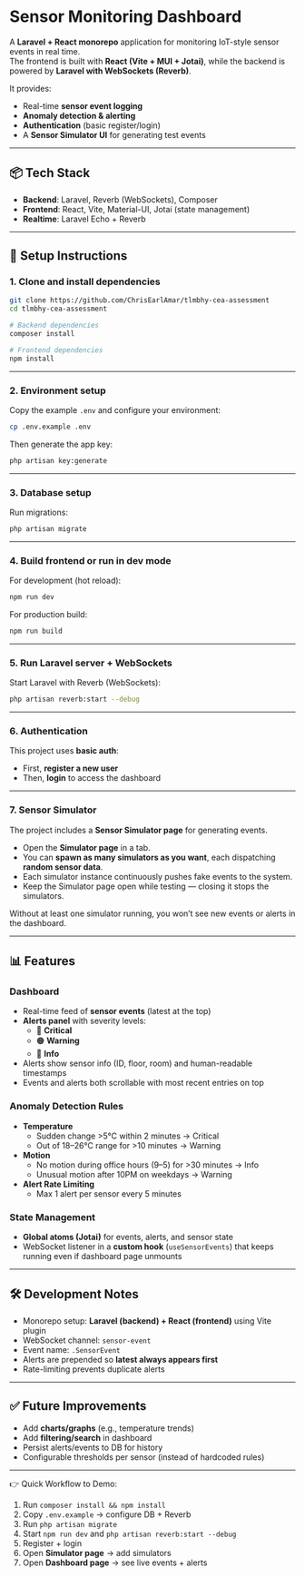# Sensor Monitoring Dashboard

A **Laravel + React monorepo** application for monitoring IoT-style sensor events in real time.  
The frontend is built with **React (Vite + MUI + Jotai)**, while the backend is powered by **Laravel with WebSockets (Reverb)**.

It provides:

- Real-time **sensor event logging**
- **Anomaly detection & alerting**
- **Authentication** (basic register/login)
- A **Sensor Simulator UI** for generating test events

---

## 📦 Tech Stack

- **Backend**: Laravel, Reverb (WebSockets), Composer
- **Frontend**: React, Vite, Material-UI, Jotai (state management)
- **Realtime**: Laravel Echo + Reverb

---

## 🚀 Setup Instructions

### 1. Clone and install dependencies

```bash
git clone https://github.com/ChrisEarlAmar/tlmbhy-cea-assessment
cd tlmbhy-cea-assessment

# Backend dependencies
composer install

# Frontend dependencies
npm install
```

---

### 2. Environment setup

Copy the example `.env` and configure your environment:

```bash
cp .env.example .env
```

Then generate the app key:

```bash
php artisan key:generate
```

---

### 3. Database setup

Run migrations:

```bash
php artisan migrate
```

---

### 4. Build frontend or run in dev mode

For development (hot reload):

```bash
npm run dev
```

For production build:

```bash
npm run build
```

---

### 5. Run Laravel server + WebSockets

Start Laravel with Reverb (WebSockets):

```bash
php artisan reverb:start --debug
```

---

### 6. Authentication

This project uses **basic auth**:

- First, **register a new user**
- Then, **login** to access the dashboard

---

### 7. Sensor Simulator

The project includes a **Sensor Simulator page** for generating events.

- Open the **Simulator page** in a tab.
- You can **spawn as many simulators as you want**, each dispatching **random sensor data**.
- Each simulator instance continuously pushes fake events to the system.
- Keep the Simulator page open while testing — closing it stops the simulators.

Without at least one simulator running, you won’t see new events or alerts in the dashboard.

---

## 📊 Features

### Dashboard

- Real-time feed of **sensor events** (latest at the top)
- **Alerts panel** with severity levels:
  - 🔴 **Critical**
  - 🟠 **Warning**
  - 🔵 **Info**
- Alerts show sensor info (ID, floor, room) and human-readable timestamps
- Events and alerts both scrollable with most recent entries on top

### Anomaly Detection Rules

- **Temperature**
  - Sudden change >5°C within 2 minutes → Critical
  - Out of 18–26°C range for >10 minutes → Warning
- **Motion**
  - No motion during office hours (9–5) for >30 minutes → Info
  - Unusual motion after 10PM on weekdays → Warning
- **Alert Rate Limiting**
  - Max 1 alert per sensor every 5 minutes

### State Management

- **Global atoms (Jotai)** for events, alerts, and sensor state
- WebSocket listener in a **custom hook** (`useSensorEvents`) that keeps running even if dashboard page unmounts

---

## 🛠️ Development Notes

- Monorepo setup: **Laravel (backend) + React (frontend)** using Vite plugin
- WebSocket channel: `sensor-event`
- Event name: `.SensorEvent`
- Alerts are prepended so **latest always appears first**
- Rate-limiting prevents duplicate alerts

---

## ✅ Future Improvements

- Add **charts/graphs** (e.g., temperature trends)
- Add **filtering/search** in dashboard
- Persist alerts/events to DB for history
- Configurable thresholds per sensor (instead of hardcoded rules)

---

👉 Quick Workflow to Demo:

1. Run `composer install && npm install`
2. Copy `.env.example` → configure DB + Reverb
3. Run `php artisan migrate`
4. Start `npm run dev` and `php artisan reverb:start --debug`
5. Register + login
6. Open **Simulator page** → add simulators
7. Open **Dashboard page** → see live events + alerts
